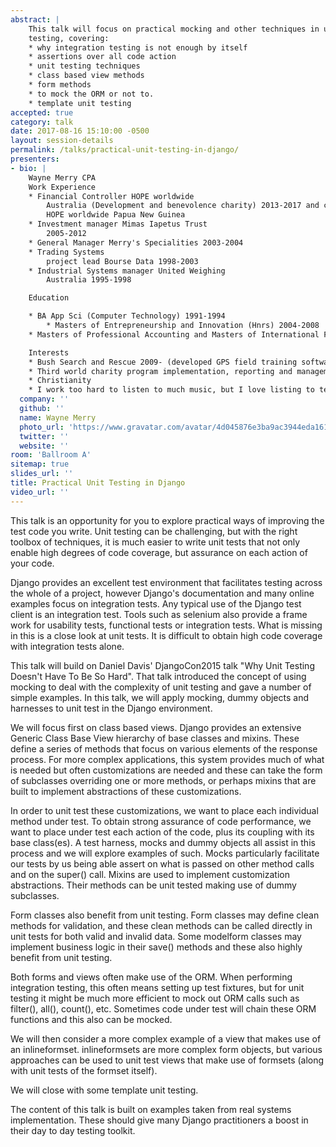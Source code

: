 ```yaml
---
abstract: |
    This talk will focus on practical mocking and other techniques in unit
    testing, covering:
    * why integration testing is not enough by itself
    * assertions over all code action
    * unit testing techniques
    * class based view methods
    * form methods
    * to mock the ORM or not to.
    * template unit testing
accepted: true
category: talk
date: 2017-08-16 15:10:00 -0500
layout: session-details
permalink: /talks/practical-unit-testing-in-django/
presenters:
- bio: |
    Wayne Merry CPA
    Work Experience
    * Financial Controller HOPE worldwide
        Australia (Development and benevolence charity) 2013-2017 and consultant to
        HOPE worldwide Papua New Guinea
    * Investment manager Mimas Iapetus Trust
        2005-2012
    * General Manager Merry's Specialities 2003-2004
    * Trading Systems
        project lead Bourse Data 1998-2003
    * Industrial Systems manager United Weighing
        Australia 1995-1998

    Education

    * BA App Sci (Computer Technology) 1991-1994
        * Masters of Entrepreneurship and Innovation (Hnrs) 2004-2008
    * Masters of Professional Accounting and Masters of International Finance (2010-2012)

    Interests
    * Bush Search and Rescue 2009- (developed GPS field training software using Django, first used 2011, and still in use)
    * Third world charity program implementation, reporting and management
    * Christianity
    * I work too hard to listen to much music, but I love listing to techno while programming in Django!
  company: ''
  github: ''
  name: Wayne Merry
  photo_url: 'https://www.gravatar.com/avatar/4d045876e3ba9ac3944eda161397be7c?s=400'
  twitter: ''
  website: ''
room: 'Ballroom A'
sitemap: true
slides_url: ''
title: Practical Unit Testing in Django
video_url: ''
---
```


This talk is an opportunity for you to explore practical ways of improving the test code you write. Unit testing can be challenging, but with the right toolbox of techniques, it is much easier to write unit tests that not only enable high degrees of code coverage, but assurance on each action of your code.

Django provides an excellent test environment that facilitates testing across the whole of a project, however Django's documentation and many online examples focus on integration tests. Any typical use of the Django test client is an integration test. Tools such as selenium also provide a frame work for usability tests, functional tests or integration tests. What is missing in this is a close look at unit tests. It is difficult to obtain high code coverage with integration tests alone.

This talk will build on Daniel Davis' DjangoCon2015 talk "Why Unit Testing Doesn't Have To Be So Hard". That talk introduced the concept of using mocking to deal with the complexity of unit testing and gave a number of simple examples. In this talk, we will apply mocking, dummy objects and harnesses to unit test in the Django environment.

We will focus first on class based views. Django provides an extensive Generic Class Base View hierarchy of base classes and mixins. These define a series of methods that focus on various elements of the response process. For more complex applications, this system provides much of what is needed but often customizations are needed and these can take the form of subclasses overriding one or more methods, or perhaps mixins that are built to implement abstractions of these customizations.

In order to unit test these customizations, we want to place each individual method under test. To obtain strong assurance of code performance, we want to place under test each action of the code, plus its coupling with its base class(es). A test harness, mocks and dummy objects all assist in this process and we will explore examples of such. Mocks particularly facilitate our tests by us being able assert on what is passed on other method calls and on the super() call. Mixins are used to implement customization abstractions. Their methods can be unit tested making use of dummy subclasses.

Form classes also benefit from unit testing. Form classes may define clean methods for validation, and these clean methods can be called directly in unit tests for both valid and invalid data. Some modelform classes may implement business logic in their save() methods and these also highly benefit from unit testing.

Both forms and views often make use of the ORM. When performing integration testing, this often means setting up test fixtures, but for unit testing it might be much more efficient to mock out ORM calls such as filter(), all(), count(), etc. Sometimes code under test will chain these ORM functions and this also can be mocked.

We will then consider a more complex example of a view that makes use of an inlineformset. inlineformsets are more complex form objects, but various approaches can be used to unit test views that make use of formsets (along with unit tests of the formset itself).

We will close with some template unit testing.

The content of this talk is built on examples taken from real systems implementation. These should give many Django practitioners a boost in their day to day testing toolkit.
